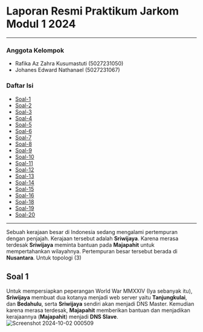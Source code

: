 # Laporan Resmi Praktikum Jarkom Modul 1 2024

---
### Anggota Kelompok
- Rafika Az Zahra Kusumastuti  (5027231050)
- Johanes Edward Nathanael     (5027231067)

### Daftar Isi
- [Soal-1](soal-1)
- [Soal-2](soal-2)
- [Soal-3](soal-3)
- [Soal-4](soal-4)
- [Soal-5](soal-5)
- [Soal-6](soal-6)
- [Soal-7](soal-7)
- [Soal-8](soal-8)
- [Soal-9](soal-9)
- [Soal-10](soal-10)
- [Soal-11](soal-11)
- [Soal-12](soal-12)
- [Soal-13](soal-13)
- [Soal-14](soal-14)
- [Soal-15](soal-15)
- [Soal-16](soal-17)
- [Soal-18](soal-18)
- [Soal-19](soal-19)
- [Soal-20](soal-20)

-----
Sebuah kerajaan besar di Indonesia sedang mengalami pertempuran dengan penjajah. Kerajaan tersebut adalah **Sriwijaya**. Karena merasa terdesak **Sriwijaya** meminta bantuan pada **Majapahit** untuk mempertahankan wilayahnya. Pertempuran besar tersebut berada di **Nusantara**. Untuk topologi (3)
## Soal 1
Untuk mempersiapkan peperangan World War MMXXIV (Iya sebanyak itu), **Sriwijaya** membuat dua kotanya menjadi web server yaitu **Tanjungkulai**, dan **Bedahulu**, serta **Sriwijaya** sendiri akan menjadi DNS Master. Kemudian karena merasa terdesak, **Majapahit** memberikan bantuan dan menjadikan kerajaannya (**Majapahit**) menjadi **DNS Slave**.
![Screenshot 2024-10-02 000509](https://github.com/user-attachments/assets/f8f5cea8-c37a-4606-bf58-9db047fc9997)
